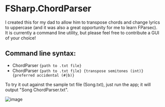 # FSharp.ChordParser

I created this for my dad to allow him to transpose chords and change lyrics to uppercase (and it was also a great opportunity for me to learn FParsec).
It is currently a command line utility, but please feel free to contribute a GUI of your choice!

## Command line syntax:
- ChordParser `{path to .txt file}`
- ChordParser `{path to .txt file} {transpose semitones (int)} {preferred accidental (#|b)}`

To try it out against the sample txt file (Song.txt), just run the app; it will output "Song ChordParser.txt". 

![image](https://user-images.githubusercontent.com/1030435/140804949-24957862-9ab6-41f4-bd22-8cdc51356d03.png)
